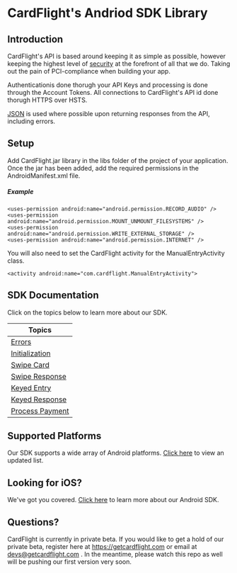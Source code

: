CardFlight's Andriod SDK Library
=================


Introduction
------------

CardFlight's API is based around keeping it as simple as possible, however keeping the highest level of [security](http://#) at the forefront of all that we do. Taking out the pain of PCI-compliance when building your app.

Authenticationis done thorugh your API Keys and processing is done through the Account Tokens. All connections to CardFlight's API id done thorugh HTTPS over HSTS.

[JSON](http://www.json.org) is used where possible upon returning responses from the API, including errors.



Setup
----------

Add CardFlight.jar library in the libs folder of the project of your application. Once the jar has been added, add the required permissions in the AndroidManifest.xml file.

##### Example

```
<uses-permission android:name="android.permission.RECORD_AUDIO" />
<uses-permission android:name="android.permission.MOUNT_UNMOUNT_FILESYSTEMS" />
<uses-permission android:name="android.permission.WRITE_EXTERNAL_STORAGE" />
<uses-permission android:name="android.permission.INTERNET" />
```

You will also need to set the CardFlight activity for the ManualEntryActivity class.

```
<activity android:name="com.cardflight.ManualEntryActivity">
```

SDK Documentation
--------------

Click on the topics below to learn more about our SDK.

| Topics |
| ------------ |
| [Errors](https://developers.getcardflight.com/docs/api/android#errors) |
| [Initialization](https://developers.getcardflight.com/docs/api/android#initialization)|
| [Swipe Card](https://developers.getcardflight.com/docs/api/android#swipe_card)|
| [Swipe Response](https://developers.getcardflight.com/docs/api/android#swipe_card_response)|
| [Keyed Entry](https://developers.getcardflight.com/docs/api/android#keyed_entry)|
| [Keyed Response](https://developers.getcardflight.com/docs/api/android#keyed_response)|
| [Process Payment](https://developers.getcardflight.com/docs/api/android#process_payment)|


Supported Platforms
-----------------------

Our SDK supports a wide array of Android platforms. [Click here](https://developers.getcardflight.com/docs/android) to view an updated list.


Looking for iOS?
-----------------

We've got you covered. [Click here](https://github.com/CardFlight/cardflight-ios) to learn more about our Android SDK. 


Questions?
--------

CardFlight is currently in private beta. If you would like to get a hold of our private beta, register here at https://getcardflight.com or email at devs@getcardflight.com . In the meantime, please watch this repo as well will be pushing our first version very soon.
